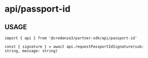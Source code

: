 # api/passport-id

## USAGE

```
import { api } from '@credenza3/partner-sdk/api/passport-id'

const { signature } = await api.requestPassportIdSignature(sub: string, message: string)
```
